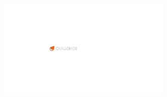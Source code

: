 <p align="center">
  <img src="/challonge/src/assets/challonge clone logo.png" alt="Challonge clone logo" />
</p>